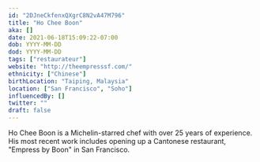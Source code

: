 ```yaml
---
id: "2DJneCkfenxQXgrC8N2vA47M796"
title: "Ho Chee Boon"
aka: []
date: 2021-06-18T15:09:22-07:00
dob: YYYY-MM-DD
dod: YYYY-MM-DD
tags: ["restaurateur"]
website: "http://theempresssf.com/"
ethnicity: ["Chinese"]
birthLocation: "Taiping, Malaysia"
location: ["San Francisco", "Soho"]
influencedBy: []
twitter: ""
draft: false
---
```


Ho Chee Boon is a Michelin-starred chef with over 25 years of experience. His
most recent work includes opening up a Cantonese restaurant, "Empress by Boon"
in San Francisco.
